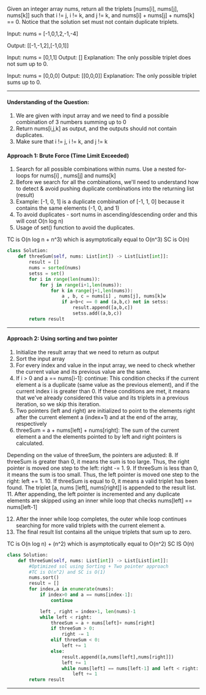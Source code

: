 Given an integer array nums, return all the triplets [nums[i], nums[j], nums[k]] such that i != j, i != k, and j != k, 
and nums[i] + nums[j] + nums[k] == 0. Notice that the solution set must not contain duplicate triplets.

Input: nums = [-1,0,1,2,-1,-4]

Output: [[-1,-1,2],[-1,0,1]]

Input: nums = [0,1,1]
Output: []
Explanation: The only possible triplet does not sum up to 0.

Input: nums = [0,0,0]
Output: [[0,0,0]]
Explanation: The only possible triplet sums up to 0.

______________________________________________________________________________________

#### Understanding of the Question:
1. We are given with input array and we need to find a possible combination of 3 numbers summing up to 0
2. Return nums[i,j,k] as output, and the outputs should not contain duplicates.
3. Make sure that i != j, i != k, and j != k


#### Approach 1: Brute Force (Time Limit Exceeded)

1. Search for all possible combinations within nums. Use a nested for-loops for nums[i] , nums[j] and nums[k]
2. Before we search for all the combinations, we'll need to understand how to detect & avoid pushing duplicate combinations into the returning list (result)
3. Example: [-1, 0, 1] is a duplicate combination of [-1, 1, 0] because it contains the same elements (-1, 0, and 1)
4. To avoid duplicates - sort nums in ascending/descending order and this will cost O(n log n)
5. Usage of set() function to avoid the duplicates.

TC is O(n log n + n^3) which is asymptotically equal to O(n^3)
SC is O(n)

```python
class Solution:
    def threeSum(self, nums: List[int]) -> List[List[int]]:
        result = []
        nums = sorted(nums)
        setss = set()
        for i in range(len(nums)):
            for j in range(i+1,len(nums)):
                for k in range(j+1,len(nums)):
                    a , b, c = nums[i] , nums[j], nums[k]w
                    if a+b+c == 0 and (a,b,c) not in setss:
                        result.append([a,b,c])
                        setss.add((a,b,c))
        return result
 ```       
_____________________________________________________

#### Approach 2: Using sorting and two pointer 

1. Initialize the result array that we need to return as output
2. Sort the input array
3. For every index and value in the input array, we need to check whether the current value and its previous value are the same.
4. If i > 0 and a == nums[i-1]: continue: This condition checks if the current element a is a duplicate (same value as the previous element), and
   if the current index i is greater than 0. If these conditions are met, it means that we've already considered this value and its triplets in a previous
   iteration, so we skip this iteration.
5. Two pointers (left and right) are initialized to point to the elements right after the current element a (index+1) and at the end of the array, respectively
7. threeSum = a + nums[left] + nums[right]: The sum of the current element a and the elements pointed to by left and right pointers is calculated.

Depending on the value of threeSum, the pointers are adjusted:
8. If threeSum is greater than 0, it means the sum is too large. Thus, the right pointer is moved one step to the left: right -= 1.
9. If threeSum is less than 0, it means the sum is too small. Thus, the left pointer is moved one step to the right: left += 1.
10. If threeSum is equal to 0, it means a valid triplet has been found. The triplet [a, nums [left], nums[right]] is appended to the result list.
11. After appending, the left pointer is incremented and any duplicate elements are skipped using an inner while loop that checks nums[left] == nums[left-1]

12. After the inner while loop completes, the outer while loop continues searching for more valid triplets with the current element a.
13. The final result list contains all the unique triplets that sum up to zero.

TC is O(n log n) + (n^2) which is asymptotically equal to O(n^2) 
SC IS O(n)

```python
class Solution:
    def threeSum(self, nums: List[int]) -> List[List[int]]:
        #Optimized sol using Sorting + Two pointer approach
        #TC is O(n^2) and SC is O(1)
        nums.sort()
        result = []
        for index,a in enumerate(nums):
            if index>0 and a == nums[index-1]:
                continue

            left , right = index+1, len(nums)-1
            while left < right:
                threeSum = a + nums[left]+ nums[right]
                if threeSum > 0:
                    right -= 1
                elif threeSum < 0:
                    left += 1
                else:
                    result.append([a,nums[left],nums[right]])
                    left += 1
                    while nums[left] == nums[left-1] and left < right:
                        left += 1
        return result
```

_________________________________________________________________________________


